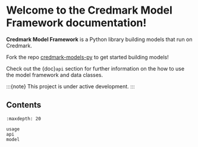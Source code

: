 # Welcome to the Credmark Model Framework documentation!

**Credmark Model Framework** is a Python library
building models that run on Credmark.

Fork the repo [credmark-models-py](https://github.com/credmark/credmark-models-py>) to get started building models!

Check out the {doc}`api` section for further information on the how to use the model framework and data classes.

:::{note}
This project is under active development.
:::

## Contents

```{toctree}
:maxdepth: 20

usage
api
model
```
